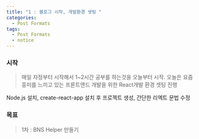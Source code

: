 ```yaml
---
title: "1 : 블로그 시작, 개발환경 셋팅 "
categories:
  - Post Formats
tags:
  - Post Formats
  - notice
---
```


### 시작
> 매일 자정부터 시작해서 1~2시간 공부를 하는것을 오늘부터 시작. 오늘은 요즘 흥미를 느끼고 있는 프론트앤드 개발을 위한 React개발 환경 셋팅 진행

Node.js 설치, create-react-app 설치 후 프로젝트 생성, 간단한 리엑트 문법 수정

### 목표
> 1차 : BNS Helper 만들기
